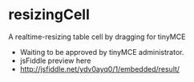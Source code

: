 # resizingCell
A realtime-resizing table cell by dragging for tinyMCE
* Waiting to be approved by tinyMCE administrator.
* jsFiddle preview here
* http://jsfiddle.net/ydv0ayq0/1/embedded/result/
